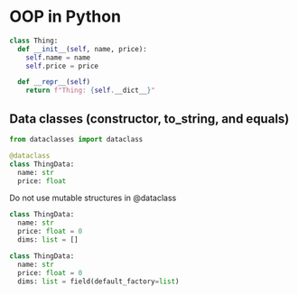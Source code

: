 # OOP in Python

```python
class Thing:
  def __init__(self, name, price):
    self.name = name
    self.price = price

  def __repr__(self)
    return f"Thing: {self.__dict__}"    
```

## Data classes (constructor, to_string, and equals)

```python
from dataclasses import dataclass

@dataclass
class ThingData:
  name: str
  price: float
```

Do not use mutable structures in @dataclass
```python
class ThingData:
  name: str
  price: float = 0
  dims: list = []
```

```python
class ThingData:
  name: str
  price: float = 0
  dims: list = field(default_factory=list)
```
